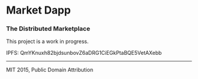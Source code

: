 # Market Dapp

### The Distributed Marketplace

This project is a work in progress.

IPFS: QmYKnuxh82bjdsunbovZ6aDRG1CiEGkPtaBQE5VetAXebb

---

MIT 2015, Public Domain Attribution